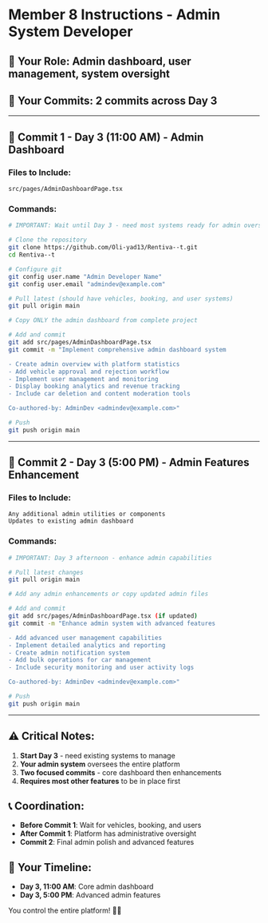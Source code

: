 # Member 8 Instructions - Admin System Developer

## 🎯 **Your Role**: Admin dashboard, user management, system oversight

## 📅 **Your Commits**: 2 commits across Day 3

---

## 🚀 **Commit 1 - Day 3 (11:00 AM) - Admin Dashboard**

### **Files to Include:**
```
src/pages/AdminDashboardPage.tsx
```

### **Commands:**
```bash
# IMPORTANT: Wait until Day 3 - need most systems ready for admin oversight

# Clone the repository
git clone https://github.com/Oli-yad13/Rentiva--t.git
cd Rentiva--t

# Configure git
git config user.name "Admin Developer Name"
git config user.email "admindev@example.com"

# Pull latest (should have vehicles, booking, and user systems)
git pull origin main

# Copy ONLY the admin dashboard from complete project

# Add and commit
git add src/pages/AdminDashboardPage.tsx
git commit -m "Implement comprehensive admin dashboard system

- Create admin overview with platform statistics
- Add vehicle approval and rejection workflow
- Implement user management and monitoring
- Display booking analytics and revenue tracking
- Include car deletion and content moderation tools

Co-authored-by: AdminDev <admindev@example.com>"

# Push
git push origin main
```

---

## 🚀 **Commit 2 - Day 3 (5:00 PM) - Admin Features Enhancement**

### **Files to Include:**
```
Any additional admin utilities or components
Updates to existing admin dashboard
```

### **Commands:**
```bash
# IMPORTANT: Day 3 afternoon - enhance admin capabilities

# Pull latest changes
git pull origin main

# Add any admin enhancements or copy updated admin files

# Add and commit
git add src/pages/AdminDashboardPage.tsx (if updated)
git commit -m "Enhance admin system with advanced features

- Add advanced user management capabilities
- Implement detailed analytics and reporting
- Create admin notification system
- Add bulk operations for car management
- Include security monitoring and user activity logs

Co-authored-by: AdminDev <admindev@example.com>"

# Push
git push origin main
```

---

## ⚠️ **Critical Notes:**

1. **Start Day 3** - need existing systems to manage
2. **Your admin system** oversees the entire platform
3. **Two focused commits** - core dashboard then enhancements
4. **Requires most other features** to be in place first

## 📞 **Coordination:**

- **Before Commit 1**: Wait for vehicles, booking, and users
- **After Commit 1**: Platform has administrative oversight
- **Commit 2**: Final admin polish and advanced features

## 🎯 **Your Timeline:**
- **Day 3, 11:00 AM**: Core admin dashboard
- **Day 3, 5:00 PM**: Advanced admin features

You control the entire platform! 👨‍💼
